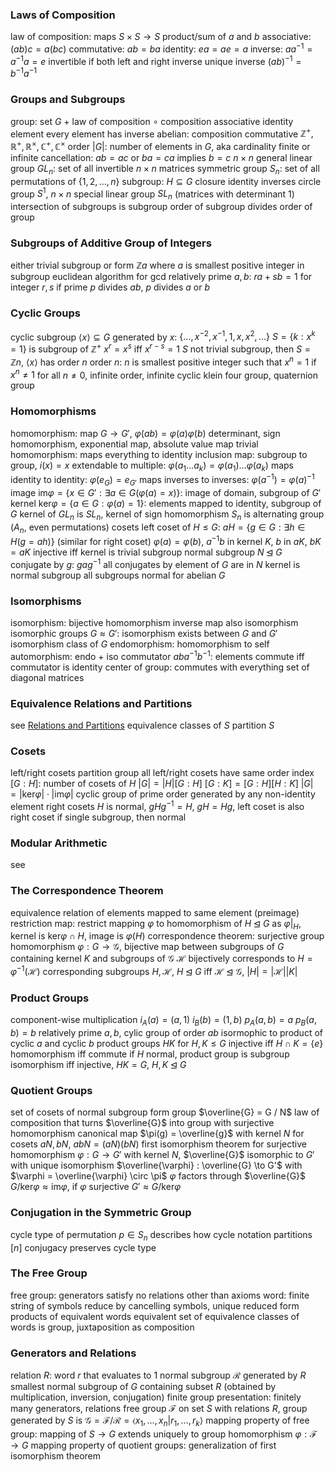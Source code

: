 ### Laws of Composition
law of composition: maps $S \times S \to S$
	product/sum of $a$ and $b$
	associative: $(ab)c = a(bc)$
	commutative: $ab = ba$
	identity: $ea = ae = a$
	inverse: $aa^{-1} = a^{-1}a = e$
		invertible if both left and right inverse
		unique inverse
		$(ab)^{-1} = b^{-1}a^{-1}$
### Groups and Subgroups
group: set $G$ + law of composition $\circ$
	composition associative
	identity element
	every element has inverse
	abelian: composition commutative
		$\mathbb{Z}^+, \mathbb{R}^+, \mathbb{R}^\times, \mathbb{C}^+, \mathbb{C}^\times$
	order $|G|$: number of elements in $G$, aka cardinality
		finite or infinite
	cancellation: $ab = ac$ or $ba = ca$ implies $b = c$
	$n \times n$ general linear group $GL_n$: set of all invertible $n \times n$ matrices
	symmetric group $S_n$: set of all permutations of $\{1, 2, \ldots, n\}$
subgroup: $H \subseteq G$
	closure
	identity
	inverses
	circle group $S^1$, $n \times n$ special linear group $SL_n$ (matrices with determinant $1$)
	intersection of subgroups is subgroup
	order of subgroup divides order of group
### Subgroups of Additive Group of Integers
either trivial subgroup or form $\mathbb{Z}a$ where $a$ is smallest positive integer in subgroup
euclidean algorithm for gcd
relatively prime $a, b$: $ra + sb = 1$ for integer $r, s$
	if prime $p$ divides $ab$, $p$ divides $a$ or $b$
### Cyclic Groups
cyclic subgroup $\langle x \rangle \subseteq G$ generated by $x$: $\{\ldots, x^{-2}, x^{-1}, 1, x, x^2, \ldots\}$
	$S = \{k : x^k = 1\}$ is subgroup of $\mathbb{Z}^+$
		$x^r = x^s$ iff $x^{r-s} = 1$
		$S$ not trivial subgroup, then $S = \mathbb{Z}n$, $\langle x \rangle$ has order $n$
			order $n$: $n$ is smallest positive integer such that $x^n = 1$
			if $x^n \neq 1$ for all $n \neq 0$, infinite order,  infinite cyclic
klein four group, quaternion group
### Homomorphisms
homomorphism: map $G \to G'$, $\varphi(ab) = \varphi(a)\varphi(b)$
	determinant, sign homomorphism, exponential map, absolute value map
	trivial homomorphism: maps everything to identity
	inclusion map: subgroup to group, $i(x) = x$
	extendable to multiple: $\varphi(a_1\ldots a_k) = \varphi(a_1)\ldots\varphi(a_k)$
	maps identity to identity: $\varphi(e_G) = e_{G'}$
	maps inverses to inverses: $\varphi(a^{-1}) = \varphi(a)^{-1}$
	image $\mathrm{im} \varphi = \{x \in G' : \exists a \in G (\varphi(a)  = x)\}$: image of domain, subgroup of $G'$
	kernel $\mathrm{ker} \varphi = \{a \in G : \varphi(a) = 1\}$: elements mapped to identity, subgroup of $G$
		kernel of $GL_n$ is $SL_n$, kernel of sign homomorphism $S_n$ is alternating group ($A_n$, even permutations)
cosets
	left coset of $H \leq G$: $aH = \{g \in G : \exists h \in H (g = ah)\}$ (similar for right coset)
	$\varphi(a) = \varphi(b)$,  $a^{-1}b$ in kernel $K$, $b$ in $aK$, $bK = aK$
	injective iff kernel is trivial subgroup
normal subgroup $N \unlhd G$
	conjugate by $g$: $gag^{-1}$
	all conjugates by element of $G$ are in $N$
	kernel is normal subgroup
	all subgroups normal for abelian $G$
### Isomorphisms
isomorphism: bijective homomorphism
	inverse map also isomorphism
	isomorphic groups $G \approx G'$: isomorphism exists between $G$ and $G'$
		isomorphism class of $G$
	endomorphism: homomorphism to self
		automorphism: endo + iso
commutator $aba^{-1}b^{-1}$: elements commute iff commutator is identity
	center of group: commutes with everything
		set of diagonal matrices
### Equivalence Relations and Partitions
see [Relations and Partitions](Relations%20and%20Partitions.md)
equivalence classes of $S$ partition $S$
### Cosets
left/right cosets partition group
all left/right cosets have same order
	index $[G : H]$: number of cosets of $H$
	$|G| = |H|[G : H]$
		$[G : K] = [G : H][H : K]$
	$|G| = |\mathrm{ker}\varphi|\cdot|\mathrm{im}\varphi|$
cyclic group of prime order generated by any non-identity element
right cosets
	$H$ is normal, $gHg^{-1} = H$, $gH = Hg$, left coset is also right coset
	if single subgroup, then normal
### Modular Arithmetic
see
### The Correspondence Theorem
equivalence relation of elements mapped to same element (preimage)
restriction map: restrict mapping $\varphi$ to homomorphism of $H \unlhd G$ as $\varphi\vert_H$, kernel is $\mathrm{ker}\varphi \cap H$, image is $\varphi(H)$
correspondence theorem: surjective group homomorphism $\varphi : G \to \mathcal{G}$, bijective map between subgroups of $G$ containing kernel $K$ and subgroups of $\mathcal{G}$
	$\mathcal{H}$ bijectively corresponds to $H = \varphi^{-1}(\mathcal{H})$
	corresponding subgroups $H, \mathcal{H}$, $H \unlhd G$ iff $\mathcal{H} \unlhd \mathcal{G}$, $|H| = |\mathcal{H}||K|$
### Product Groups
component-wise multiplication
	$i_A(a)=(a, 1)$
	$i_B(b) = (1, b)$
	$p_A(a, b) = a$
	$p_B(a, b) = b$
relatively prime $a, b$, cylic group of order $ab$ isormophic to product of cyclic $a$ and cyclic $b$
product groups $HK$ for $H, K \leq G$
	injective iff $H \cap K =  \{e\}$
	homomorphism iff commute
	if $H$ normal,  product group is subgroup
	isomorphism iff injective, $HK = G$, $H, K \unlhd G$
### Quotient Groups
set of cosets of normal subgroup form group $\overline{G} = G / N$
	law of composition that turns $\overline{G}$ into group with surjective homomorphism canonical map $\pi(g) = \overline{g}$ with kernel $N$
	for cosets $aN, bN$, $abN = (aN)(bN)$
first isomorphism theorem
	for surjective homomorphism $\varphi : G \to G'$ with kernel $N$, $\overline{G}$ isomorphic to $G'$ with unique isomorphism $\overline{\varphi} : \overline{G} \to G'$ with $\varphi = \overline{\varphi} \circ \pi$
	$\varphi$ factors through $\overline{G}$
	$G / \mathrm{ker} \varphi \approx \mathrm{im} \varphi$, if $\varphi$ surjective $G' \approx G / \mathrm{ker} \varphi$
### Conjugation in the Symmetric Group
cycle type of permutation $p \in S_n$ describes how cycle notation partitions $[n]$
conjugacy preserves cycle type
### The Free Group
free group: generators satisfy no relations other than axioms
word: finite string of symbols
	reduce by cancelling symbols, unique reduced form
	products of equivalent words equivalent
set of equivalence classes of words is group, juxtaposition as composition
### Generators and Relations
relation $R$: word $r$ that evaluates to $1$
normal subgroup $\mathcal{R}$ generated by $R$ smallest normal subgroup of $G$ containing subset $R$ (obtained by multiplication, inversion, conjugation)
finite group presentation: finitely many generators, relations
free group $\mathcal{F}$ on set $S$ with relations $R$,  group generated by $S$ is $\mathcal{G} = \mathcal{F} / \mathcal{R} = \langle x_1, \ldots, x_n | r_1, \ldots, r_k \rangle$
	mapping property of free group: mapping of $S \to G$ extends uniquely to group homomorphism $\varphi : \mathcal{F} \to G$
	mapping property of quotient groups: generalization of first isomorphism theorem